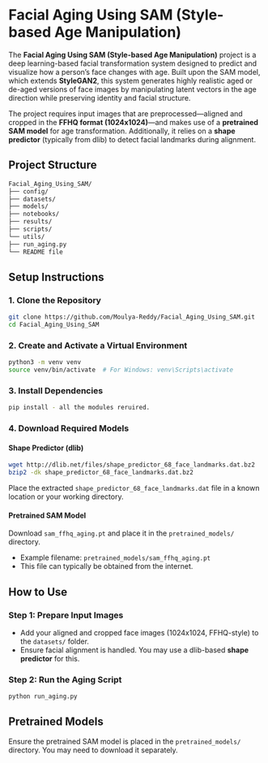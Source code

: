 
# Facial Aging Using SAM (Style-based Age Manipulation)

The **Facial Aging Using SAM (Style-based Age Manipulation)** project is a deep learning-based facial transformation system designed to predict and visualize how a person’s face changes with age. Built upon the SAM model, which extends **StyleGAN2**, this system generates highly realistic aged or de-aged versions of face images by manipulating latent vectors in the age direction while preserving identity and facial structure.

The project requires input images that are preprocessed—aligned and cropped in the **FFHQ format (1024x1024)**—and makes use of a **pretrained SAM model** for age transformation. Additionally, it relies on a **shape predictor** (typically from dlib) to detect facial landmarks during alignment.

##  Project Structure

```bash
Facial_Aging_Using_SAM/
├── config/                
├── datasets/              
├── models/              
├── notebooks/          
├── results/                 
├── scripts/
└── utils/
├── run_aging.py
└── README file                
````

##  Setup Instructions

### 1. Clone the Repository

```bash
git clone https://github.com/Moulya-Reddy/Facial_Aging_Using_SAM.git
cd Facial_Aging_Using_SAM
```

### 2. Create and Activate a Virtual Environment

```bash
python3 -m venv venv
source venv/bin/activate  # For Windows: venv\Scripts\activate
```

### 3. Install Dependencies

```bash
pip install - all the modules reruired. 
```

### 4. Download Required Models

####  Shape Predictor (dlib)

```bash
wget http://dlib.net/files/shape_predictor_68_face_landmarks.dat.bz2
bzip2 -dk shape_predictor_68_face_landmarks.dat.bz2
```

Place the extracted `shape_predictor_68_face_landmarks.dat` file in a known location or your working directory.

####  Pretrained SAM Model

Download `sam_ffhq_aging.pt` and place it in the `pretrained_models/` directory.

* Example filename: `pretrained_models/sam_ffhq_aging.pt`
* This file can typically be obtained from the internet.

##  How to Use

### Step 1: Prepare Input Images

* Add your aligned and cropped face images (1024x1024, FFHQ-style) to the `datasets/` folder.
* Ensure facial alignment is handled. You may use a dlib-based **shape predictor** for this.

### Step 2: Run the Aging Script

```bash
python run_aging.py
```


##  Pretrained Models

Ensure the pretrained SAM model is placed in the `pretrained_models/` directory. You may need to download it separately.
